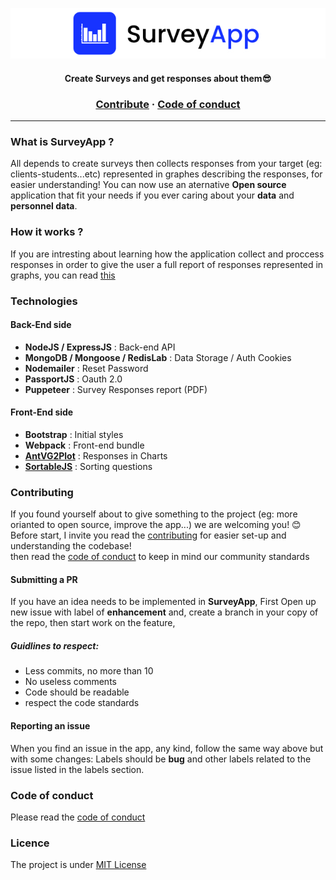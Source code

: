 <p align="center">
  <!-- <img src="https://github.com/mouadTaoussi/survey-app/blob/master/Public/src/assets/logoLightBg.svg"/> -->
  <img src="https://github.com/mouadTaoussi/survey-app/blob/master/Public/src/assets/logoShowCase.jpg"/>
</p>

<h4 align="center">
	<strong>Create Surveys and get responses about them😎</strong>
</h4>

<h3 align="center">
  <a href="https://github.com/mouadTaoussi/survey-app/blob/master/CONTRIBUTING.md">Contribute</a>
  <span> · </span>
  <a href="https://github.com/mouadTaoussi/survey-app/blob/master/CODE_OF_CONDUCT.md">Code of conduct</a>
</h3>

---

### What is SurveyApp ?
All depends to create surveys then collects responses from your target (eg: clients-students...etc) represented in graphes describing the responses, for easier understanding!
You can now use an aternative **Open source** application that fit your needs if you ever caring about your **data** and **personnel data**.

### How it works ?
If you are intresting about learning how the application collect and proccess responses in order to give the user a full report of responses represented in graphs, you can read [this](https://github.com/mouadTaoussi/survey-app/blob/master/HOW_IT_WORKS.md)

### Technologies
#### Back-End side
- **NodeJS / ExpressJS** : Back-end API
- **MongoDB / Mongoose / RedisLab** : Data Storage / Auth Cookies
- **Nodemailer** : Reset Password
- **PassportJS** : Oauth 2.0
- **Puppeteer** : Survey Responses report (PDF)
#### Front-End side
- **Bootstrap** : Initial styles
- **Webpack** : Front-end bundle
- **[AntVG2Plot](https://g2plot.antv.vision/)** : Responses in Charts
- **[SortableJS](https://sortablejs.github.io/Sortable/)** : Sorting questions

### Contributing
If you found yourself about to give something to the project (eg: more orianted to open source, improve the app...) we are welcoming you! 😊<br />
Before start, I invite you read the [contributing](https://github.com/mouadTaoussi/survey-app/blob/master/CONTRIBUTING.md) for easier set-up and understanding the codebase!<br />
then read the [code of conduct](https://github.com/mouadTaoussi/survey-app/blob/master/CODE_OF_CONDUCT.md) to keep in mind our community standards
#### Submitting a PR
If you have an idea needs to be implemented in **SurveyApp**, First Open up new issue with label of **enhancement** and, create a branch in your copy of the repo, then start work on the feature,

##### Guidlines to respect:
- Less commits, no more than 10
- No useless comments
- Code should be readable
- respect the code standards

#### Reporting an issue
When you find an issue in the app, any kind, follow the same way above but with some changes:
Labels should be **bug** and other labels related to the issue listed in the labels section. 

### Code of conduct 
Please read the [code of conduct](https://github.com/mouadTaoussi/survey-app/blob/main/CODE_OF_CONDUCT.md)

### Licence
The project is under [MIT License](https://github.com/mouadTaoussi/survey-app/blob/master/LICENSE)
